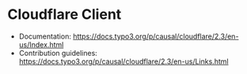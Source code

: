 # Cloudflare Client

- Documentation: https://docs.typo3.org/p/causal/cloudflare/2.3/en-us/Index.html
- Contribution guidelines: https://docs.typo3.org/p/causal/cloudflare/2.3/en-us/Links.html
